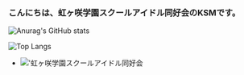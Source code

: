 ### こんにちは、虹ヶ咲学園スクールアイドル同好会のKSMです。
![Anurag's GitHub stats](https://github-readme-stats.vercel.app/api?username=Nakasu-ksm&locale=ja)

![Top Langs](https://github-readme-stats.vercel.app/api/top-langs/?username=Nakasu-ksm&hide=php,html&layout=compact&langs_count=10&locale=ja)

- !['虹ヶ咲学園スクールアイドル同好会](https://img.shields.io/badge/%27虹ヶ咲学園スクールアイドル同好会-20B2AA?style=for-the-badge)
